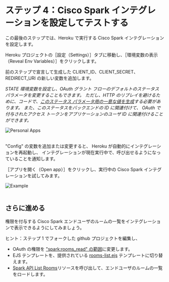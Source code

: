 # ステップ 4：Cisco Spark インテグレーションを設定してテストする

この最後のステップでは、Heroku で実行する Cisco Spark インテグレーションを設定します。

Heroku プロジェクトの［設定（Settings）］タブに移動し、［環境変数の表示（Reveal Env Variables）］をクリックします。

前のステップで宣言して生成した CLIENT\_ID、CLIENT\_SECRET、REDIRECT\_URI の新しい変数を追加します。

_STATE 環境変数を設定し、OAuth グラント フローのデフォルトのステータス パラメータを変更することもできます。
ただし、HTTP のリプレイを避けるために、コードで、[このステータス パラメータ用の一意な値を生成](https://github.com/CiscoDevNet/spark-integration-sample/blob/master/server.js#L29)する必要があります。
また、このステータスをバックエンドの ID に関連付けて、
OAuth で付与されたアクセス トークンをアプリケーションのユーザ ID に関連付けることができます。_

![Personal Apps](/posts/files/collab-spark-intd-heroku-jp/assets/images/step4-personalapps.png)<br/><br/>


"Config" の変数を追加または変更すると、
Heroku が自動的にインテグレーションを再起動し、
インテグレーションが現在実行中で、呼び出せるようになっていることを通知します。

［アプリを開く（Open app）］をクリックし、実行中の Cisco Spark インテグレーションを試してみます。

![Example](/posts/files/collab-spark-intd-heroku-jp/assets/images/step1-oauth.png)<br/><br/>


## さらに進める

権限を付与する Cisco Spark エンドユーザのルームの一覧をインテグレーションで表示できるようにしてみましょう。

ヒント：ステップ 1 でフォークした github プロジェクトを編集し、
- OAuth の権限を ["spark:rooms_read" の範囲](https://developer.ciscospark.com/authentication.html)に変更します。
- EJS テンプレートを、提供されている [rooms-list.ejs](https://github.com/CiscoDevNet/spark-integration-sample/blob/master/togofurther/list-rooms.ejs) テンプレートに切り替えます。
- [Spark API List Rooms](https://developer.ciscospark.com/endpoint-rooms-get.html)リソースを呼び出して、エンドユーザのルームの一覧をロードします。
